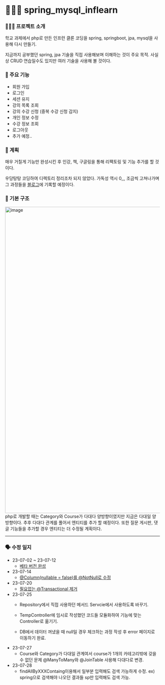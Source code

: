 # 🧑🏻‍💻 spring_mysql_inflearn

### 🧑🏻‍🏫 프로젝트 소개

학교 과제에서 php로 만든 인프런 클론 코딩을 spring, springboot, jpa, mysql을 사용해 다시 만들기.

지금까지 공부했던 spring, jpa 기술을 직접 사용해보며 이해하는 것이 주요 목적. 사실상 CRUD 연습일수도 있지만 여러 기술을 사용해 볼 것이다.

### 🔨 주요 기능

- 회원 가입
- 로그인
- 세션 유지
- 강의 목록 조회
- 강의 수강 신청 (중복 수강 신청 감지)
- 개인 정보 수정
- 수강 정보 조회
- 로그아웃
- 추가 예정..

### 🔭 계획

매우 거칠게 기능만 완성시킨 후 인강, 책, 구글링을 통해 리팩토링 및 기능 추가를 할 것 이다.

우당탕탕 코딩하여 디렉토리 정리조차 되지 않았다. 가독성 역시 0,,, 조금씩 고쳐나가며 그
과정들을 [블로그](https://te-ho.tistory.com/category/Mini_Tiny_Project/inflearn_clone%3F)에 기록할 예정이다.

### 🧬 기본 구조

<img width="993" alt="image" src="https://github.com/Te-H0/spring_mysql_inflearn/assets/54144849/5c5e5769-669e-41c8-b15c-e6dcd7577f76">
php로 개발할 때는 Category와 Course가 다대다 양방향이였지만 지금은 다대일 양방향이다. 추후 다대다 관계를 풀어서 엔티티를 추가 할 예정이다. 또한 질문 게시판, 댓글 기능들을 추가할 경우 엔티티는 더 수정될 계획이다.


---

### 🗣️ 수정 일지

- 23-07-02 ~ 23-07-12
    - [베타 버전 완성](https://te-ho.tistory.com/53)
- 23-07-14
    - [@Column(nullable = false)를 @NotNull로 수정](https://te-ho.tistory.com/54)
- 23-07-20
    - [필요없는 @Transactional 제거](https://te-ho.tistory.com/59)
- 23-07-25
    - Repository에서 직접 사용하던 메서드 Servcie에서 사용하도록 바꾸기.

    - TempController에 임시로 작성했던 코드들 모듈화하여 기능에 맞는 Controller로 옮기기.

    - DB에서 데이터 꺼냈을 때 null일 경우 체크하는 과정 작성 후 error 페이지로 이동하기 완료.
- 23-07-27
    - Course와 Category가 다대일 관계여서 course가 1개의 카테고리밖에 갖을 수 없던 문제 @ManyToMany와 @JoinTable 사용해 다대다로 변경.
- 23-07-28
    - findAllByXXXContaing이용해서 일부분 입력해도 검색 가능하게 수정. ex) spring으로 검색해야 나오던 결과들 sp만 입력해도 검색 가능.

<!--
# h1
## h2 (여기까지만 밑줄 생김)
### h3
#### h4
##### h5
###### h6

줄바꿈 엔터 두번

1. 인덱싱
2. 그냥 이렇게

- 이거 는 그냥 점으로 목록

구분선 -나 * 3개이상이면 다됨 띄어쓰기 있어도 돼
---, -- - --- ---, ***, *** ** 

__쓸거__, **쓸거** bold 두껍게
_쓸거-, *쓸거* 이텔릭체
~~쓸거~~ 취소선

코드블럭
    int a = 0; (들여쓰기 4칸)
코드 블럭 강조하기
``` java

  int a = 0;
```

링크 걸기 그냥 주소 적어 설명에는 <>안에 적으라했는데 그냥 하면돼
[이거맞냐](www.naver.com) 이건 글자에 링크걸기

이미지
![대체 텍스트(alternative text)를 입력하세요!](http://www.gstatic.com/webp/gallery/5.jpg "링크 설명(title)을 작성하세요.") 
-->
